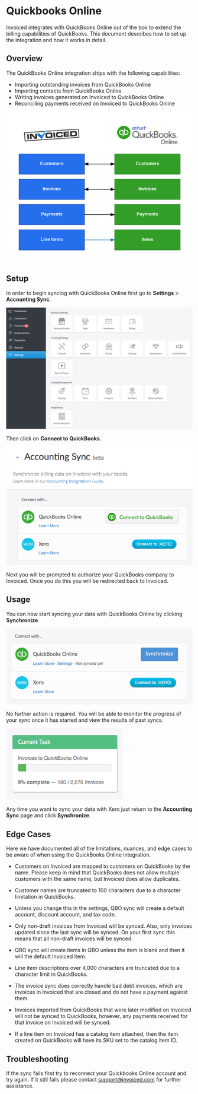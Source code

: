 # Quickbooks Online

Invoiced integrates with QuickBooks Online out of the box to extend the billing capabilities of QuickBooks. This document describes how to set up the integration and how it works in detail.

## Overview

The QuickBooks Online integration ships with the following capabilities:

- Importing outstanding invoices from QuickBooks Online
- Importing contacts from QuickBooks Online
- Writing invoices generated on Invoiced to QuickBooks Online
- Reconciling payments received on Invoiced to QuickBooks Online

[![QuickBooks Online Data Flow](../img/qbo-object-mapping.png)](../img/qbo-object-mapping.png)

## Setup

In order to begin syncing with QuickBooks Online first go to **Settings** > **Accounting Sync**.  

[![Settings Page](../img/all-settings-accounting-sync.png)](../img/all-settings-accounting-sync.png)

Then click on **Connect to QuickBooks**.

[![QuickBooks Online Connect](../img/accounting-sync-settings.png)](../img/accounting-sync-settings.png)

Next you will be prompted to authorize your QuickBooks company to Invoiced. Once you do this you will be redirected back to Invoiced.

## Usage

You can now start syncing your data with QuickBooks Online by clicking **Synchronize**.

[![QuickBooks Online Connected](../img/accounting-sync-quickbooks-online-connected.png)](../img/accounting-sync-quickbooks-online-connected.png)

No further action is required. You will be able to monitor the progress of your sync once it has started and view the results of past syncs.

[![QuickBooks Online Invoice Sync](../img/quickbooks-online-invoice-sync.png)](../img/quickbooks-online-invoice-sync.png)

Any time you want to sync your data with Xero just return to the **Accounting Sync** page and click **Synchronize**.

## Edge Cases

Here we have documented all of the limitations, nuances, and edge cases to be aware of when using the QuickBooks Online integration.

- Customers on Invoiced are mapped to customers on QuickBooks by the name. Please keep in mind that QuickBooks does not allow multiple customers with the same name, but Invoiced does allow duplicates.

- Customer names are truncated to 100 characters due to a character limitation in QuickBooks.

- Unless you change this in the settings, QBO sync will create a default account, discount account, and tax code.

- Only non-draft invoices from Invoiced will be synced. Also, only invoices updated since the last sync will be synced. On your first sync this means that all non-draft invoices will be synced.

- QBO sync will create items in QBO unless the item is blank and then it will the default Invoiced item.

- Line item descriptions over 4,000 characters are truncated due to a character limit in QuickBooks.

- The invoice sync does correctly handle bad debt invoices, which are invoices in Invoiced that are closed and do not have a payment against them.

- Invoices imported from QuickBooks that were later modified on Invoiced will not be synced to QuickBooks, however, any payments received for that invoice on Invoiced will be synced.

- If a line item on Invoiced has a catalog item attached, then the item created on QuickBooks will have its SKU set to the catalog item ID.

## Troubleshooting

If the sync fails first try to reconnect your Quickbooks Online account and try again.  If it still fails please contact [support@invoiced.com](mailto:support@invoiced.com) for further assistance.
